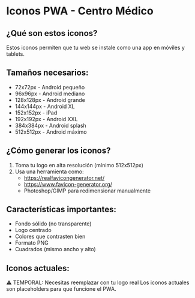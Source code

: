 # Iconos PWA - Centro Médico

## ¿Qué son estos iconos?
Estos iconos permiten que tu web se instale como una app en móviles y tablets.

## Tamaños necesarios:
- 72x72px - Android pequeño
- 96x96px - Android mediano  
- 128x128px - Android grande
- 144x144px - Android XL
- 152x152px - iPad
- 192x192px - Android XXL
- 384x384px - Android splash
- 512x512px - Android máximo

## ¿Cómo generar los iconos?
1. Toma tu logo en alta resolución (mínimo 512x512px)
2. Usa una herramienta como:
   - https://realfavicongenerator.net/
   - https://www.favicon-generator.org/
   - Photoshop/GIMP para redimensionar manualmente

## Características importantes:
- Fondo sólido (no transparente)
- Logo centrado
- Colores que contrasten bien
- Formato PNG
- Cuadrados (mismo ancho y alto)

## Iconos actuales:
⚠️ TEMPORAL: Necesitas reemplazar con tu logo real
Los iconos actuales son placeholders para que funcione el PWA.
